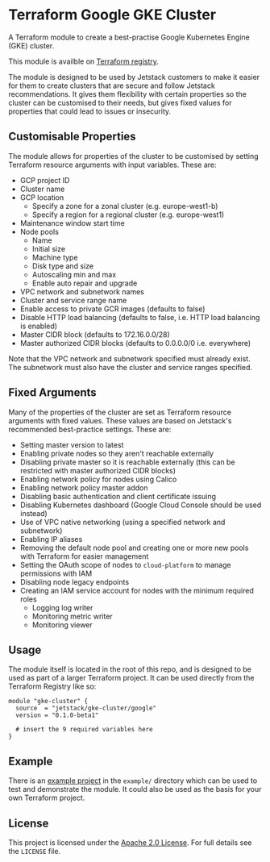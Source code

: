 # Terraform Google GKE Cluster

A Terraform module to create a best-practise Google Kubernetes Engine (GKE) cluster.

This module is availble on [Terraform registry](https://registry.terraform.io/modules/jetstack/gke-cluster/google/).

The module is designed to be used by Jetstack customers to make it easier for them to create clusters that are secure and follow Jetstack recommendations.
It gives them flexibility with certain properties so the cluster can be customised to their needs, but gives fixed values for properties that could lead to issues or insecurity.

## Customisable Properties

The module allows for properties of the cluster to be customised by setting Terraform resource arguments with input variables.
These are:

- GCP project ID
- Cluster name
- GCP location
  - Specify a zone for a zonal cluster (e.g. europe-west1-b)
  - Specify a region for a regional cluster (e.g. europe-west1)
- Maintenance window start time
- Node pools
  - Name
  - Initial size
  - Machine type
  - Disk type and size
  - Autoscaling min and max
  - Enable auto repair and upgrade
- VPC network and subnetwork names
- Cluster and service range name
- Enable access to private GCR images (defaults to false)
- Disable HTTP load balancing (defaults to false, i.e. HTTP load balancing is enabled)
- Master CIDR block (defaults to 172.16.0.0/28)
- Master authorized CIDR blocks (defaults to 0.0.0.0/0 i.e. everywhere)

Note that the VPC network and subnetwork specified must already exist.
The subnetwork must also have the cluster and service ranges specified.

## Fixed Arguments

Many of the properties of the cluster are set as Terraform resource arguments with fixed values.
These values are based on Jetstack's recommended best-practice settings.
These are:

- Setting master version to latest
- Enabling private nodes so they aren't reachable externally
- Disabling private master so it is reachable externally (this can be restricted with master authorized CIDR blocks)
- Enabling network policy for nodes using Calico
- Enabling network policy master addon
- Disabling basic authentication and client certificate issuing
- Disabling Kubernetes dashboard (Google Cloud Console should be used instead)
- Use of VPC native networking (using a specified network and subnetwork)
- Enabling IP aliases
- Removing the default node pool and creating one or more new pools with Terraform for easier management
- Setting the OAuth scope of nodes to `cloud-platform` to manage permissions with IAM
- Disabling node legacy endpoints
- Creating an IAM service account for nodes with the minimum required roles
  - Logging log writer
  - Monitoring metric writer
  - Monitoring viewer

## Usage

The module itself is located in the root of this repo, and is designed to be used as part of a larger Terraform project.
It can be used directly from the Terraform Registry like so:

```
module "gke-cluster" {
  source  = "jetstack/gke-cluster/google"
  version = "0.1.0-beta1"

  # insert the 9 required variables here
}
```

## Example

There is an [example project](https://github.com/jetstack/terraform-google-gke-cluster/tree/master/example) in the `example/` directory which can be used to test and demonstrate the module. It could also be used as the basis for your own Terraform project.

## License

This project is licensed under the [Apache 2.0 License](https://choosealicense.com/licenses/apache-2.0/).
For full details see the `LICENSE` file.
